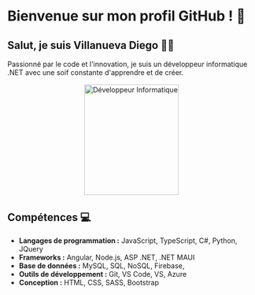 # Bienvenue sur mon profil GitHub ! 👋

## Salut, je suis Villanueva Diego 👨‍💻

Passionné par le code et l'innovation, je suis un développeur informatique .NET avec une soif constante d'apprendre et de créer.

<div style="text-align: center; width:100%;">
  <img src="https://diego-villanueva.web.app/Images/Accueil/memarioooo.png" alt="Développeur Informatique" style="width: fit-content; height: 14rem; border: 2px solid #fff; margin: auto;">
</div>

## Compétences 💻

- **Langages de programmation :** JavaScript, TypeScript, C#, Python, JQuery
- **Frameworks :** Angular, Node.js, ASP .NET, .NET MAUI
- **Base de données :** MySQL, SQL, NoSQL, Firebase,
- **Outils de développement :** Git, VS Code, VS, Azure
- **Conception :** HTML, CSS, SASS, Bootstrap
<!--
## Projets Notables 🚀

### [Nom du Projet 1](lien_vers_projet_1)
Description courte du projet. Inclure les technologies utilisées et les résultats obtenus.

### [Nom du Projet 2](lien_vers_projet_2)
Description courte du projet. Inclure les technologies utilisées et les résultats obtenus.

## Contributions Open Source 🌐

- [Nom du Projet Open Source 1](lien_vers_projet_1)
- [Nom du Projet Open Source 2](lien_vers_projet_2)

N'hésitez pas à explorer mes repositories pour découvrir plus de projets excitants !

## Contactez-moi 📫

Vous pouvez me trouver sur [LinkedIn](lien_vers_votre_profil_linkedin) et [Twitter](lien_vers_votre_profil_twitter). N'hésitez pas à me contacter pour des opportunités de collaboration, des discussions techniques ou simplement pour dire bonjour !

## Let's Code Together! 🚀

Merci d'avoir visité mon profil. J'espère que vous avez trouvé quelque chose d'intéressant. Si vous avez des questions, des suggestions ou simplement envie de discuter, n'hésitez pas à me contacter. À bientôt sur GitHub!




<!--### Hi there 👋
* 👂 My name is Villanueva Diego
* 🔭 I’m currently working as .NET Developer at Imail France
* 🌱 I’m currently learning ethical hacking
* 📫 How to reach me: diego.pro.villanueva@gmail.com
* ❤️ I love play video games

* 

**Di4nier/Di4nier** is a ✨ _special_ ✨ repository because its `README.md` (this file) appears on your GitHub profile.

Here are some ideas to get you started:

- 🔭 I’m currently working on ...
- 🌱 I’m currently learning ...
- 👯 I’m looking to collaborate on ...
- 🤔 I’m looking for help with ...
- 💬 Ask me about ...
- 📫 How to reach me: ...
- 😄 Pronouns: ...
- ⚡ Fun fact: ...
-->
